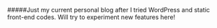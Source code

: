 #####Just my current personal blog after I tried WordPress and static front-end codes. Will try to experiment new features here!

